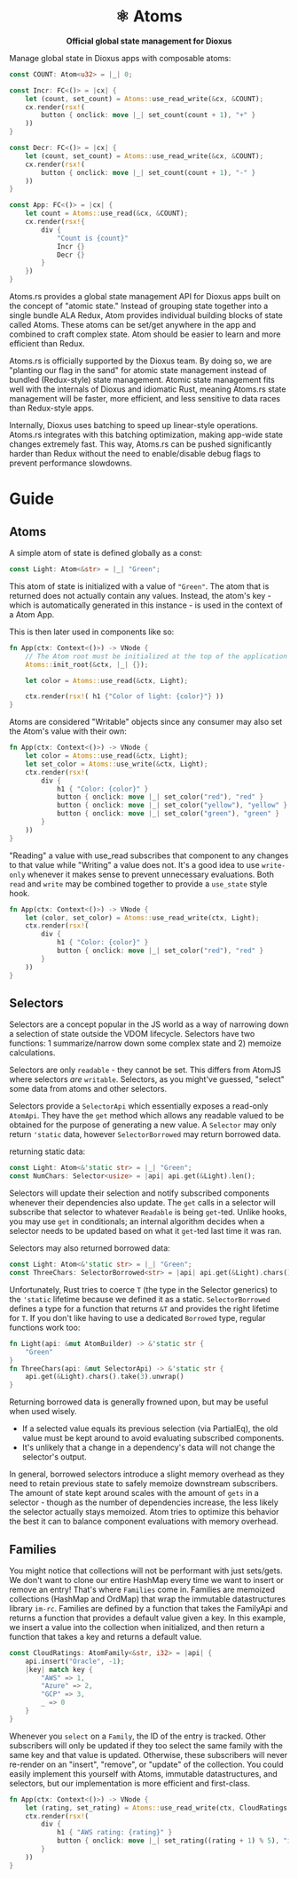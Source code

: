 <div align="center">
  <h1>⚛ Atoms</h1>
  <p>
    <strong>Official global state management for Dioxus</strong>
  </p>
</div>

Manage global state in Dioxus apps with composable atoms:

```rust
const COUNT: Atom<u32> = |_| 0;

const Incr: FC<()> = |cx| {
    let (count, set_count) = Atoms::use_read_write(&cx, &COUNT);
    cx.render(rsx!(
        button { onclick: move |_| set_count(count + 1), "+" }
    ))
}

const Decr: FC<()> = |cx| {
    let (count, set_count) = Atoms::use_read_write(&cx, &COUNT);
    cx.render(rsx!(
        button { onclick: move |_| set_count(count + 1), "-" }
    ))
}

const App: FC<()> = |cx| {
    let count = Atoms::use_read(&cx, &COUNT);
    cx.render(rsx!{
        div {
            "Count is {count}"
            Incr {}
            Decr {}
        }
    })
}
```

Atoms.rs provides a global state management API for Dioxus apps built on the concept of "atomic state." Instead of grouping state together into a single bundle ALA Redux, Atom provides individual building blocks of state called Atoms. These atoms can be set/get anywhere in the app and combined to craft complex state. Atom should be easier to learn and more efficient than Redux.

Atoms.rs is officially supported by the Dioxus team. By doing so, we are "planting our flag in the sand" for atomic state management instead of bundled (Redux-style) state management. Atomic state management fits well with the internals of Dioxus and idiomatic Rust, meaning Atoms.rs state management will be faster, more efficient, and less sensitive to data races than Redux-style apps.

Internally, Dioxus uses batching to speed up linear-style operations. Atoms.rs integrates with this batching optimization, making app-wide state changes extremely fast. This way, Atoms.rs can be pushed significantly harder than Redux without the need to enable/disable debug flags to prevent performance slowdowns.

# Guide

## Atoms

A simple atom of state is defined globally as a const:

```rust
const Light: Atom<&str> = |_| "Green";
```

This atom of state is initialized with a value of `"Green"`. The atom that is returned does not actually contain any values. Instead, the atom's key - which is automatically generated in this instance - is used in the context of a Atom App.

This is then later used in components like so:

```rust
fn App(ctx: Context<()>) -> VNode {
    // The Atom root must be initialized at the top of the application before any use_Atom hooks
    Atoms::init_root(&ctx, |_| {});

    let color = Atoms::use_read(&ctx, Light);

    ctx.render(rsx!( h1 {"Color of light: {color}"} ))
}
```

Atoms are considered "Writable" objects since any consumer may also set the Atom's value with their own:

```rust
fn App(ctx: Context<()>) -> VNode {
    let color = Atoms::use_read(&ctx, Light);
    let set_color = Atoms::use_write(&ctx, Light);
    ctx.render(rsx!(
        div {
            h1 { "Color: {color}" }
            button { onclick: move |_| set_color("red"), "red" }
            button { onclick: move |_| set_color("yellow"), "yellow" }
            button { onclick: move |_| set_color("green"), "green" }
        }
    ))
}
```

"Reading" a value with use_read subscribes that component to any changes to that value while "Writing" a value does not. It's a good idea to use `write-only` whenever it makes sense to prevent unnecessary evaluations. Both `read` and `write` may be combined together to provide a `use_state` style hook.

```rust
fn App(ctx: Context<()>) -> VNode {
    let (color, set_color) = Atoms::use_read_write(ctx, Light);
    ctx.render(rsx!(
        div {
            h1 { "Color: {color}" }
            button { onclick: move |_| set_color("red"), "red" }
        }
    ))
}
```

## Selectors

Selectors are a concept popular in the JS world as a way of narrowing down a selection of state outside the VDOM lifecycle. Selectors have two functions: 1 summarize/narrow down some complex state and 2) memoize calculations.

Selectors are only `readable` - they cannot be set. This differs from AtomJS where selectors _are_ `writable`. Selectors, as you might've guessed, "select" some data from atoms and other selectors.

Selectors provide a `SelectorApi` which essentially exposes a read-only `AtomApi`. They have the `get` method which allows any readable valued to be obtained for the purpose of generating a new value. A `Selector` may only return `'static` data, however `SelectorBorrowed` may return borrowed data.

returning static data:

```rust
const Light: Atom<&'static str> = |_| "Green";
const NumChars: Selector<usize> = |api| api.get(&Light).len();
```

Selectors will update their selection and notify subscribed components whenever their dependencies also update. The `get` calls in a selector will subscribe that selector to whatever `Readable` is being `get`-ted. Unlike hooks, you may use `get` in conditionals; an internal algorithm decides when a selector needs to be updated based on what it `get`-ted last time it was ran.

Selectors may also returned borrowed data:

```rust
const Light: Atom<&'static str> = |_| "Green";
const ThreeChars: SelectorBorrowed<str> = |api| api.get(&Light).chars().take(3).unwrap();
```

Unfortunately, Rust tries to coerce `T` (the type in the Selector generics) to the `'static` lifetime because we defined it as a static. `SelectorBorrowed` defines a type for a function that returns `&T` and provides the right lifetime for `T`. If you don't like having to use a dedicated `Borrowed` type, regular functions work too:

```rust
fn Light(api: &mut AtomBuilder) -> &'static str {
    "Green"
}
fn ThreeChars(api: &mut SelectorApi) -> &'static str {
    api.get(&Light).chars().take(3).unwrap()
}
```

Returning borrowed data is generally frowned upon, but may be useful when used wisely.

- If a selected value equals its previous selection (via PartialEq), the old value must be kept around to avoid evaluating subscribed components.
- It's unlikely that a change in a dependency's data will not change the selector's output.

In general, borrowed selectors introduce a slight memory overhead as they need to retain previous state to safely memoize downstream subscribers. The amount of state kept around scales with the amount of `gets` in a selector - though as the number of dependencies increase, the less likely the selector actually stays memoized. Atom tries to optimize this behavior the best it can to balance component evaluations with memory overhead.

## Families

You might notice that collections will not be performant with just sets/gets. We don't want to clone our entire HashMap every time we want to insert or remove an entry! That's where `Families` come in. Families are memoized collections (HashMap and OrdMap) that wrap the immutable datastructures library `im-rc`. Families are defined by a function that takes the FamilyApi and returns a function that provides a default value given a key. In this example, we insert a value into the collection when initialized, and then return a function that takes a key and returns a default value.

```rust
const CloudRatings: AtomFamily<&str, i32> = |api| {
    api.insert("Oracle", -1);
    |key| match key {
        "AWS" => 1,
        "Azure" => 2,
        "GCP" => 3,
        _ => 0
    }
}
```

Whenever you `select` on a `Family`, the ID of the entry is tracked. Other subscribers will only be updated if they too select the same family with the same key and that value is updated. Otherwise, these subscribers will never re-render on an "insert", "remove", or "update" of the collection. You could easily implement this yourself with Atoms, immutable datastructures, and selectors, but our implementation is more efficient and first-class.

```rust
fn App(ctx: Context<()>) -> VNode {
    let (rating, set_rating) = Atoms::use_read_write(ctx, CloudRatings.select("AWS"));
    ctx.render(rsx!(
        div {
            h1 { "AWS rating: {rating}" }
            button { onclick: move |_| set_rating((rating + 1) % 5), "incr" }
        }
    ))
}
```
